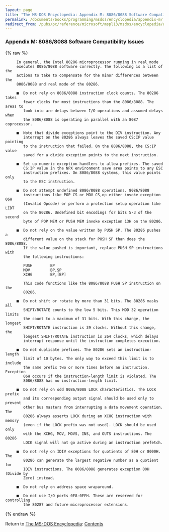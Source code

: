 ```yaml
---
layout: page
title: "The MS-DOS Encyclopedia: Appendix M: 8086/8088 Software Compatibility Issues"
permalink: /documents/books/programming/msdos/encyclopedia/appendix-m/
redirect_from: /pubs/pc/reference/microsoft/mspl13/msdos/encyclopedia/appendix-m/
---
```


### Appendix M: 8086/8088 Software Compatibility Issues

{% raw %}

	     In general, the Intel 80286 microprocessor running in real mode
	     executes 8086/8088 software correctly. The following is a list of the
	     actions to take to compensate for the minor differences between the
	     8086/8088 and real mode of the 80286.
	
	     ■  Do not rely on 8086/8088 instruction clock counts. The 80286 takes
	        fewer clocks for most instructions than the 8086/8088. The areas to
	        look into are delays between I/O operations and assumed delays when
	        the 8086/8088 is operating in parallel with an 8087 coprocessor.
	
	     ■  Note that divide exceptions point to the DIV instruction. Any
	        interrupt on the 80286 always leaves the saved CS:IP value pointing
	        to the instruction that failed. On the 8086/8088, the CS:IP value
	        saved for a divide exception points to the next instruction.
	
	     ■  Set up numeric exception handlers to allow prefixes. The saved
	        CS:IP value in the NPX environment save area points to any ESC
	        instruction prefixes. On 8086/8088 systems, this value points only
	        to the ESC instruction.
	
	     ■  Do not attempt undefined 8086/8088 operations. 8086/8088
	        instructions like POP CS or MOV CS,op either invoke exception 06H
	        (Invalid Opcode) or perform a protection setup operation like LIDT
	        on the 80286. Undefined bit encodings for bits 5-3 of the second
	        byte of POP MEM or PUSH MEM invoke exception 13H on the 80286.
	
	     ■  Do not rely on the value written by PUSH SP. The 80286 pushes a
	        different value on the stack for PUSH SP than does the 8086/8088.
	        If the value pushed is important, replace PUSH SP instructions with
	        the following instructions:
	
	        PUSH        BP
	        MOV         BP,SP
	        XCHG        BP,[BP]
	
	        This code functions like the 8086/8088 PUSH SP instruction on the
	        80286.
	
	     ■  Do not shift or rotate by more than 31 bits. The 80286 masks all
	        SHIFT/ROTATE counts to the low 5 bits. This MOD 32 operation limits
	        the count to a maximum of 31 bits. With this change, the longest
	        SHIFT/ROTATE instruction is 39 clocks. Without this change, the
	        longest SHIFT/ROTATE instruction is 264 clocks, which delays
	        interrupt response until the instruction completes execution.
	
	     ■  Do not duplicate prefixes. The 80286 sets an instruction-length
	        limit of 10 bytes. The only way to exceed this limit is to include
	        the same prefix two or more times before an instruction. Exception
	        06H occurs if the instruction-length limit is violated. The
	        8086/8088 has no instruction-length limit.
	
	     ■  Do not rely on odd 8086/8088 LOCK characteristics. The LOCK prefix
	        and its corresponding output signal should be used only to prevent
	        other bus masters from interrupting a data movement operation. The
	        80286 always asserts LOCK during an XCHG instruction with memory
	        (even if the LOCK prefix was not used). LOCK should be used only
	        with the XCHG, MOV, MOVS, INS, and OUTS instructions. The 80286
	        LOCK signal will not go active during an instruction prefetch.
	
	     ■  Do not rely on IDIV exceptions for quotients of 80H or 8000H. The
	        80286 can generate the largest negative number as a quotient for
	        IDIV instructions. The 8086/8088 generates exception 00H (Divide by
	        Zero) instead.
	
	     ■  Do not rely on address space wraparound.
	
	     ■  Do not use I/O ports 0F8-0FFH. These are reserved for controlling
	        the 80287 and future microprocessor extensions.

{% endraw %}

Return to [The MS-DOS Encyclopedia](../): [Contents](../#contents)

